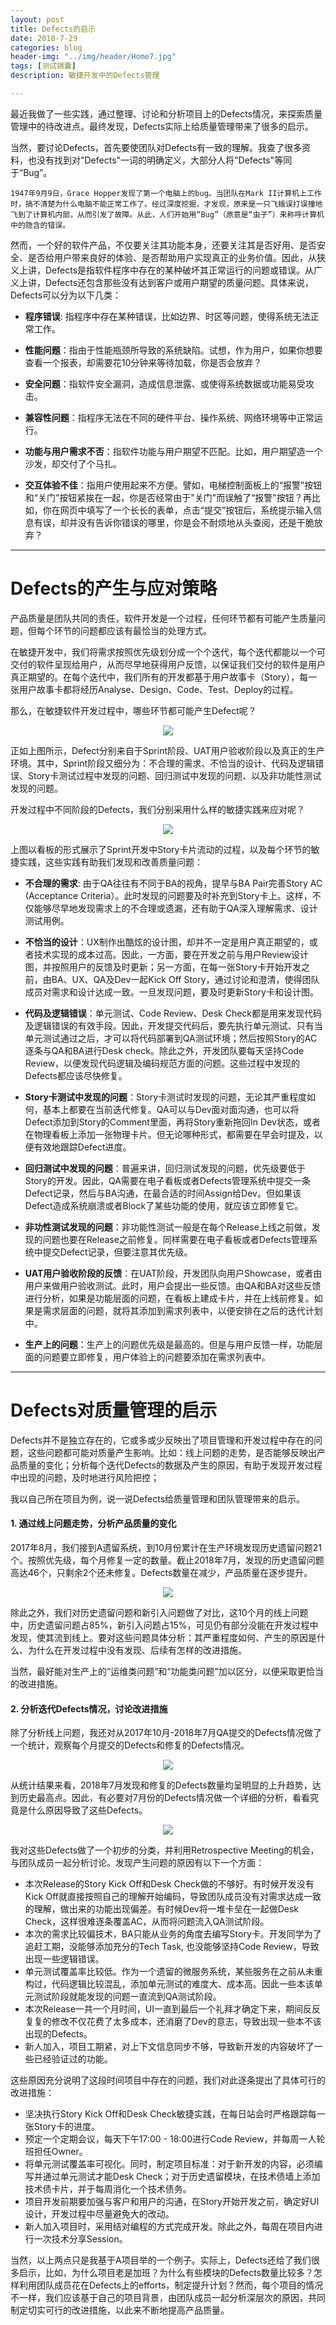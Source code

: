 ```yaml
---
layout: post
title: Defects的启示
date: 2018-7-29
categories: blog
header-img: "../img/header/Home7.jpg"
tags: [测试锦囊]
description: 敏捷开发中的Defects管理

---
```


最近我做了一些实践，通过整理、讨论和分析项目上的Defects情况，来探索质量管理中的待改进点。最终发现，Defects实际上给质量管理带来了很多的启示。

当然，要讨论Defects，首先要使团队对Defects有一致的理解。我查了很多资料，也没有找到对"Defects"一词的明确定义，大部分人将"Defects"等同于“Bug”。

	1947年9月9日，Grace Hopper发现了第一个电脑上的bug。当团队在Mark II计算机上工作时，搞不清楚为什么电脑不能正常工作了。经过深度挖掘，才发现，原来是一只飞蛾误打误撞地飞到了计算机内部，从而引发了故障。从此，人们开始用“Bug”（原意是“虫子”）来称呼计算机中的隐含的错误。

然而，一个好的软件产品，不仅要关注其功能本身，还要关注其是否好用、是否安全、是否给用户带来良好的体验、是否帮助用户实现真正的业务价值。因此，从狭义上讲，Defects是指软件程序中存在的某种破坏其正常运行的问题或错误。从广义上讲，Defects还包含那些没有达到客户或用户期望的质量问题。具体来说，Defects可以分为以下几类：

* **程序错误**: 指程序中存在某种错误，比如边界、时区等问题，使得系统无法正常工作。

* **性能问题**：指由于性能瓶颈所导致的系统缺陷。试想，作为用户，如果你想要查看一个报表，却需要花10分钟来等待加载，你是否会放弃？

* **安全问题**：指软件安全漏洞，造成信息泄露、或使得系统数据或功能易受攻击。

* **兼容性问题**：指程序无法在不同的硬件平台、操作系统、网络环境等中正常运行。

* **功能与用户需求不否**：指软件功能与用户期望不匹配。比如，用户期望造一个沙发，却交付了个马扎。

* **交互体验不佳**：指用户使用起来不方便。譬如，电梯控制面板上的“报警”按钮和“关门”按钮紧挨在一起，你是否经常由于"关门"而误触了“报警"按钮？再比如，你在网页中填写了一个长长的表单，点击“提交”按钮后，系统提示输入信息有误，却并没有告诉你错误的哪里，你是会不耐烦地从头查阅，还是干脆放弃？

---

# Defects的产生与应对策略

产品质量是团队共同的责任，软件开发是一个过程，任何环节都有可能产生质量问题，但每个环节的问题都应该有最恰当的处理方式。

在敏捷开发中，我们将需求按照优先级划分成一个个迭代，每个迭代都能以一个可交付的软件呈现给用户，从而尽早地获得用户反馈，以保证我们交付的软件是用户真正期望的。在每个迭代中，我们所有的开发都基于用户故事卡（Story），每一张用户故事卡都将经历Analyse、Design、Code、Test、Deploy的过程。

那么，在敏捷软件开发过程中，哪些环节都可能产生Defect呢？

<center>
    <p><img src="{{site.baseurl }}/img/web-testing/image-022.jpg" align="center"></p>
</center>

正如上图所示，Defect分别来自于Sprint阶段、UAT用户验收阶段以及真正的生产环境。其中，Sprint阶段又细分为：不合理的需求、不恰当的设计、代码及逻辑错误、Story卡测试过程中发现的问题、回归测试中发现的问题、以及非功能性测试发现的问题。

开发过程中不同阶段的Defects，我们分别采用什么样的敏捷实践来应对呢？
<center>
    <p><img src="{{site.baseurl }}/img/web-testing/image-023.jpg" align="center"></p>
</center>

上图以看板的形式展示了Sprint开发中Story卡片流动的过程，以及每个环节的敏捷实践，这些实践有助我们发现和改善质量问题：

* **不合理的需求**: 由于QA往往有不同于BA的视角，提早与BA Pair完善Story AC (Acceptance Criteria）。此时发现的问题要及时补充到Story卡上。这样，不仅能够尽早地发现需求上的不合理或遗漏，还有助于QA深入理解需求、设计测试用例。

* **不恰当的设计**：UX制作出酷炫的设计图，却并不一定是用户真正期望的，或者技术实现的成本过高。因此，一方面，要在开发之前与用户Review设计图，并按照用户的反馈及时更新；另一方面，在每一张Story卡开始开发之前，由BA、UX、QA及Dev一起Kick Off Story，通过讨论和澄清，使得团队成员对需求和设计达成一致。一旦发现问题，要及时更新Story卡和设计图。

* **代码及逻辑错误**：单元测试、Code Review、Desk Check都是用来发现代码及逻辑错误的有效手段。因此，开发提交代码后，要先执行单元测试、只有当单元测试通过之后，才可以将代码部署到QA测试环境；然后按照Story的AC逐条与QA和BA进行Desk check。除此之外，开发团队要每天坚持Code Review，以便发现代码逻辑及编码规范方面的问题。这些过程中发现的Defects都应该尽快修复。 

* **Story卡测试中发现的问题**：Story卡测试时发现的问题，无论其严重程度如何，基本上都要在当前迭代修复。QA可以与Dev面对面沟通，也可以将Defect添加到Story的Comment里面，再将Story重新拖回In Dev状态，或者在物理看板上添加一张物理卡片。但无论哪种形式，都需要在早会时提及，以便有效地跟踪Defect进度。

* **回归测试中发现的问题**：普遍来讲，回归测试发现的问题，优先级要低于Story的开发。因此，QA需要在电子看板或者Defects管理系统中提交一条Defect记录，然后与BA沟通，在最合适的时间Assign给Dev。但如果该Defect造成系统崩溃或者Block了某些功能的使用，就应该立即修复它。

* **非功性测试发现的问题**：非功能性测试一般是在每个Release上线之前做，发现的问题也要在Release之前修复。同样需要在电子看板或者Defects管理系统中提交Defect记录，但要注意其优先级。

* **UAT用户验收阶段的反馈**：在UAT阶段，开发团队向用户Showcase，或者由用户来做用户验收测试。此时，用户会提出一些反馈。由QA和BA对这些反馈进行分析，如果是功能层面的问题，在看板上建成卡片，并在上线前修复。如果是需求层面的问题，就将其添加到需求列表中，以便安排在之后的迭代计划中。

* **生产上的问题**：生产上的问题优先级是最高的。但是与用户反馈一样，功能层面的问题要立即修复，用户体验上的问题要添加在需求列表中。

---

# Defects对质量管理的启示

Defects并不是独立存在的，它或多或少反映出了项目管理和开发过程中存在的问题，这些问题都可能对质量产生影响。比如：线上问题的走势，是否能够反映出产品质量的变化；分析每个迭代Defects的数据及产生的原因，有助于发现开发过程中出现的问题，及时地进行风险把控；

我以自己所在项目为例，说一说Defects给质量管理和团队管理带来的启示。

#### 1. 通过线上问题走势，分析产品质量的变化

2017年8月，我们接到A遗留系统，到10月份累计在生产环境发现历史遗留问题21个。按照优先级，每个月修复一定的数量。截止2018年7月，发现的历史遗留问题高达46个，只剩余2个还未修复。Defects数量在减少，产品质量在逐步提升。

<center>
    <p><img src="{{site.baseurl }}/img/web-testing/image-028.jpg" align="center"></p>
</center>

除此之外，我们对历史遗留问题和新引入问题做了对比，这10个月的线上问题中，历史遗留问题占85%，新引入问题占15%，可见仍有部分没能在开发过程中发现，使其流到线上。要对这些问题具体分析：其严重程度如何、产生的原因是什么、为什么在开发过程中没有发现、后续有怎样的改进措施。

当然，最好能对生产上的“运维类问题”和“功能类问题”加以区分，以便采取更恰当的改进措施。

#### 2. 分析迭代Defects情况，讨论改进措施

除了分析线上问题，我还对从2017年10月-2018年7月QA提交的Defects情况做了一个统计，观察每个月提交的Defects和修复的Defects情况。

<center>
    <p><img src="{{site.baseurl }}/img/web-testing/image-026.jpg" align="center"></p>
</center>

从统计结果来看，2018年7月发现和修复的Defects数量均呈明显的上升趋势，达到历史最高点。因此，有必要对7月份的Defects情况做一个详细的分析，看看究竟是什么原因导致了这些Defects。

<center>
    <p><img src="{{site.baseurl }}/img/web-testing/image-027.jpg" align="center"></p>
</center>

我对这些Defects做了一个初步的分类，并利用Retrospective Meeting的机会，与团队成员一起分析讨论。发现产生问题的原因有以下一个方面：

* 本次Release的Story Kick Off和Desk Check做的不够好。有时候开发没有Kick Off就直接按照自己的理解开始编码，导致团队成员没有对需求达成一致的理解，做出来的功能出现偏差。有时候Dev将一堆卡垒在一起做Desk Check，这样很难逐条覆盖AC，从而将问题流入QA测试阶段。
* 本次的需求比较偏技术，BA只能从业务的角度去编写Story卡。开发同学为了追赶工期，没能够添加充分的Tech Task, 也没能够坚持Code Review，导致出现一些逻辑错误。
* 单元测试覆盖率比较低。作为一个遗留的微服务系统，某些服务在之前从未重构过，代码逻辑比较混乱，添加单元测试的难度大、成本高。因此一些本该单元测试阶段就能发现的问题一直流到QA测试阶段。
* 本次Release一共一个月时间，UI一直到最后一个礼拜才确定下来，期间反反复复的修改不仅花费了太多成本，还消磨了Dev的意志，导致出现一些本不该出现的Defects。
* 新人加入，项目工期紧，对上下文信息同步不够，导致新开发的内容破坏了一些已经验证过的功能。

这些原因充分说明了这段时间项目中存在的问题，我们对此逐条提出了具体可行的改进措施：

* 坚决执行Story Kick Off和Desk Check敏捷实践，在每日站会时严格跟踪每一张Story卡的进度。
* 预定一个定期会议，每天下午17:00 - 18:00进行Code Review，并每周一人轮班担任Owner。
* 将单元测试覆盖率可视化。同时，制定项目标准：对于新开发的内容，必须编写并通过单元测试才能Desk Check；对于历史遗留模块，在技术债墙上添加技术债卡片，并于每周消化一个技术债务。
* 项目开发前期要加强与客户和用户的沟通，在Story开始开发之前，确定好UI设计，开发过程中尽量避免大的改动。
* 新人加入项目时，采用结对编程的方式完成开发。除此之外，每周在项目内进行一次技术分享Session。

当然，以上两点只是我基于A项目举的一个例子。实际上，Defects还给了我们很多启示，比如，为什么项目老是加班？为什么有些模块的Defects数量比较多？怎样利用团队成员花在Defects上的efforts，制定提升计划？然而，每个项目的情况不一样，我们应该基于自己的项目背景，由团队成员一起分析深层次的原因，共同制定切实可行的改进措施，以此来不断地提高产品质量。

